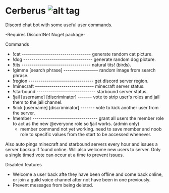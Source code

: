 # Cerberus				![alt tag](http://i.imgur.com/Z3cuEJA.png?1)
Discord chat bot with some useful user commands.

-Requires DiscordNet Nuget package-

Commands
* !cat ---------------------------------- generate random cat picture.
* !dog ---------------------------------- generate random dog picture.
* !tits ---------------------------------- natural tits! (birds).
* !gimme [search phrase] ----------------- random image from search phrase.
* !region -------------------------------- get discord server region.
* !minecraft ----------------------------- minecraft server status. 
* !starbound ----------------------------- starbound server status.
* !jail [username] [discriminator] ------- vote to strip user's roles and jail them to the jail channel.
* !kick [username] [discriminator] ------- vote to kick another user from the server.
* !member -------------------------------- grant all users the member role to act as the new @everyone role so !jail works. (admin only)
	- member command not yet working. need to save member and noob role to specific values from the start to be accessed whenever.

Also auto pings minecraft and starbound servers every hour and issues a server backup if found online.
Will also welcome new users to server.
Only a single timed vote can occur at a time to prevent issues. 


Disabled features
* Welcome a user back afte they have been offline and come back online, or join a guild voice channel after not have been in one previously.
* Prevent messages from being deleted.